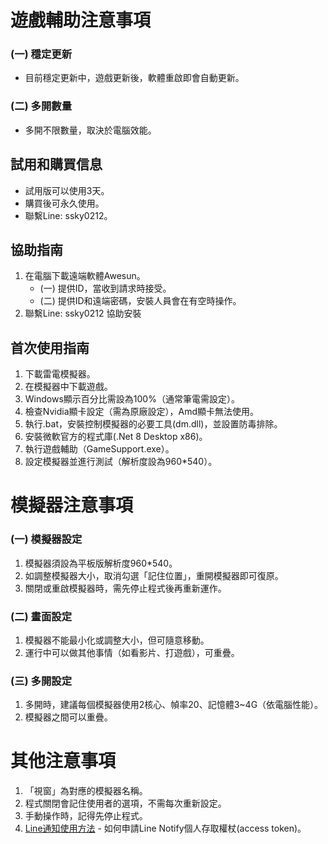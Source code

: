 # 遊戲輔助注意事項
### (一) 穩定更新
- 目前穩定更新中，遊戲更新後，軟體重啟即會自動更新。

### (二) 多開數量
- 多開不限數量，取決於電腦效能。

## 試用和購買信息
- 試用版可以使用3天。
- 購買後可永久使用。
- 聯繫Line: ssky0212。

## 協助指南
1. 在電腦下載遠端軟體Awesun。
   - (一) 提供ID，當收到請求時接受。
   - (二) 提供ID和遠端密碼，安裝人員會在有空時操作。
2. 聯繫Line: ssky0212 協助安裝

## 首次使用指南
1. 下載雷電模擬器。
2. 在模擬器中下載遊戲。
4. Windows顯示百分比需設為100%（通常筆電需設定）。
5. 檢查Nvidia顯卡設定（需為原廠設定），Amd顯卡無法使用。
6. 執行.bat，安裝控制模擬器的必要工具(dm.dll)，並設置防毒排除。
7. 安裝微軟官方的程式庫(.Net 8 Desktop x86)。
8. 執行遊戲輔助（GameSupport.exe）。
9. 設定模擬器並進行測試（解析度設為960*540）。

# 模擬器注意事項
### (一) 模擬器設定
1. 模擬器須設為平板版解析度960*540。
2. 如調整模擬器大小，取消勾選「記住位置」，重開模擬器即可復原。
3. 關閉或重啟模擬器時，需先停止程式後再重新運作。

### (二) 畫面設定
1. 模擬器不能最小化或調整大小，但可隨意移動。
2. 運行中可以做其他事情（如看影片、打遊戲），可重疊。

### (三) 多開設定
1. 多開時，建議每個模擬器使用2核心、幀率20、記憶體3~4G（依電腦性能）。
2. 模擬器之間可以重疊。

# 其他注意事項
1. 「視窗」為對應的模擬器名稱。
2. 程式關閉會記住使用者的選項，不需每次重新設定。
3. 手動操作時，記得先停止程式。
4. [Line通知使用方法](https://greentracks.app/how-to-apply-line-notify-personal-access-token/) - 如何申請Line Notify個人存取權杖(access token)。
